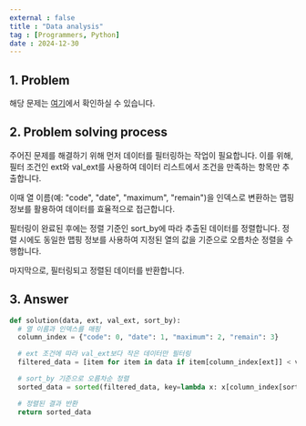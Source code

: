 ```yaml
---
external : false
title : "Data analysis"
tag : [Programmers, Python]
date : 2024-12-30
---
```


## 1. Problem

해당 문제는 [여기](https://school.programmers.co.kr/learn/courses/30/lessons/250121)에서 확인하실 수 있습니다.

## 2. Problem solving process

주어진 문제를 해결하기 위해 먼저 데이터를 필터링하는 작업이 필요합니다. 이를 위해, 필터 조건인 ext와 val_ext를 사용하여 데이터 리스트에서 조건을 만족하는 항목만 추출합니다.

이때 열 이름(예: "code", "date", "maximum", "remain")을 인덱스로 변환하는 맵핑 정보를 활용하여 데이터를 효율적으로 접근합니다.

필터링이 완료된 후에는 정렬 기준인 sort_by에 따라 추출된 데이터를 정렬합니다. 정렬 시에도 동일한 맵핑 정보를 사용하여 지정된 열의 값을 기준으로 오름차순 정렬을 수행합니다.

마지막으로, 필터링되고 정렬된 데이터를 반환합니다.

## 3. Answer

```python
def solution(data, ext, val_ext, sort_by):
  # 열 이름과 인덱스를 매핑
  column_index = {"code": 0, "date": 1, "maximum": 2, "remain": 3}

  # ext 조건에 따라 val_ext보다 작은 데이터만 필터링
  filtered_data = [item for item in data if item[column_index[ext]] < val_ext]

  # sort_by 기준으로 오름차순 정렬
  sorted_data = sorted(filtered_data, key=lambda x: x[column_index[sort_by]])

  # 정렬된 결과 반환
  return sorted_data
```
